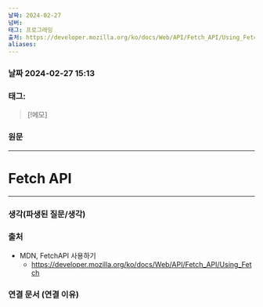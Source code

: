 ```yaml
---
날짜: 2024-02-27
넘버: 
태그: 프로그래밍
출처: https://developer.mozilla.org/ko/docs/Web/API/Fetch_API/Using_Fetch
aliases:
---
```

### 날짜  2024-02-27 15:13

### 태그:

>[!메모]
>

### 원문
---
# Fetch API

---
### 생각(파생된 질문/생각)

### 출처
- MDN, FetchAPI 사용하기
	- https://developer.mozilla.org/ko/docs/Web/API/Fetch_API/Using_Fetch

### 연결 문서 (연결 이유)
